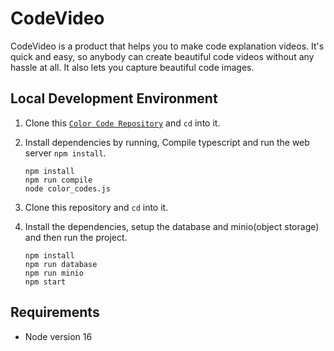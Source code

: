 # CodeVideo
CodeVideo is a product that helps you to make code explanation videos. It's quick and easy, so  anybody can create beautiful code videos without any hassle at all. It also lets you capture beautiful code images.

## Local Development Environment

1. Clone this [`Color Code Repository`](https://github.com/JivusAyrus/color-code) and `cd` into it.
2. Install dependencies by running, Compile typescript and run the web server  `npm install`.
    ```shell
    npm install
    npm run compile
    node color_codes.js
    ```
3. Clone this repository and `cd` into it.
4. Install the dependencies, setup the database and minio(object storage) and then run the project.


    ```shell
    npm install 
    npm run database
    npm run minio
    npm start
    ```
## Requirements
- Node version 16
